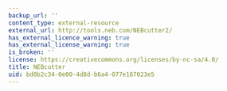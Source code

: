 ```yaml
---
backup_url: ''
content_type: external-resource
external_url: http://tools.neb.com/NEBcutter2/
has_external_licence_warning: true
has_external_license_warning: true
is_broken: ''
license: https://creativecommons.org/licenses/by-nc-sa/4.0/
title: NEBcutter
uid: bd0b2c34-0e00-4d8d-b6a4-077e167023e5
---
```

